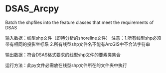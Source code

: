 # DSAS_Arcpy
Batch the shpfiles into the feature classes that meet the requirements of DSAS


输入数据：线型shp文件（即待分析的shoreline文件）
注意：1.所有线型shp必须带有相同的投影坐标系
          2.所有线型shp文件名不能有ArcGIS中不合法字符串

输出数据：符合DSAS格式要求的线型shp文件的要素类集合

运行方法：此py文件必需放在线型shp文件所在的文件夹中执行
